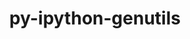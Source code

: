 ---
title: "py-ipython-genutils"
layout: cache
categories: [package, v0.18.1]
meta: {"versions": ["0.2.0"], "compilers": ["gcc@=7.3.1", "gcc@=7.5.0"], "oss": ["amzn2", "ubuntu18.04"], "platforms": ["linux"], "targets": ["aarch64", "graviton2", "x86_64", "x86_64_v3", "x86_64_v4"], "stacks": ["aws-isc", "aws-isc-aarch64", "data-vis-sdk", "e4s", "root"], "num_specs": 7, "num_specs_by_stack": {"aws-isc-aarch64": 2, "root": 7, "e4s": 2, "data-vis-sdk": 1, "aws-isc": 2}}
spec_details: [{"hash": "j6uacwptz6fijyxam6tqejie5rfcsuab", "compiler": "gcc@=7.3.1", "versions": ["0.2.0"], "os": "amzn2", "platform": "linux", "target": "aarch64", "variants": [], "stacks": ["aws-isc-aarch64", "root"], "size": "-", "tarball": "https://binaries.spack.io/v0.18.1/build_cache/linux-amzn2-aarch64/gcc-7.3.1/py-ipython-genutils-0.2.0/linux-amzn2-aarch64-gcc-7.3.1-py-ipython-genutils-0.2.0-j6uacwptz6fijyxam6tqejie5rfcsuab.spack"}, {"hash": "adyacnc64pzhxugdlyenuzt6ctwry7du", "compiler": "gcc@=7.5.0", "versions": ["0.2.0"], "os": "ubuntu18.04", "platform": "linux", "target": "x86_64", "variants": [], "stacks": ["e4s", "root"], "size": "-", "tarball": "https://binaries.spack.io/v0.18.1/build_cache/linux-ubuntu18.04-x86_64/gcc-7.5.0/py-ipython-genutils-0.2.0/linux-ubuntu18.04-x86_64-gcc-7.5.0-py-ipython-genutils-0.2.0-adyacnc64pzhxugdlyenuzt6ctwry7du.spack"}, {"hash": "vucd43ywcvc7fkfb744v7tkuscd2umkt", "compiler": "gcc@=7.3.1", "versions": ["0.2.0"], "os": "amzn2", "platform": "linux", "target": "graviton2", "variants": [], "stacks": ["aws-isc-aarch64", "root"], "size": "-", "tarball": "https://binaries.spack.io/v0.18.1/build_cache/linux-amzn2-graviton2/gcc-7.3.1/py-ipython-genutils-0.2.0/linux-amzn2-graviton2-gcc-7.3.1-py-ipython-genutils-0.2.0-vucd43ywcvc7fkfb744v7tkuscd2umkt.spack"}, {"hash": "k5rn4xf4jgawqtvqj7q5ydbrgyuvmeck", "compiler": "gcc@=7.5.0", "versions": ["0.2.0"], "os": "ubuntu18.04", "platform": "linux", "target": "x86_64", "variants": [], "stacks": ["data-vis-sdk", "root"], "size": "-", "tarball": "https://binaries.spack.io/v0.18.1/build_cache/linux-ubuntu18.04-x86_64/gcc-7.5.0/py-ipython-genutils-0.2.0/linux-ubuntu18.04-x86_64-gcc-7.5.0-py-ipython-genutils-0.2.0-k5rn4xf4jgawqtvqj7q5ydbrgyuvmeck.spack"}, {"hash": "fzsoxz5mwwvurp6vxhy3enatowadgoin", "compiler": "gcc@=7.3.1", "versions": ["0.2.0"], "os": "amzn2", "platform": "linux", "target": "x86_64_v3", "variants": [], "stacks": ["aws-isc", "root"], "size": "-", "tarball": "https://binaries.spack.io/v0.18.1/build_cache/linux-amzn2-x86_64_v3/gcc-7.3.1/py-ipython-genutils-0.2.0/linux-amzn2-x86_64_v3-gcc-7.3.1-py-ipython-genutils-0.2.0-fzsoxz5mwwvurp6vxhy3enatowadgoin.spack"}, {"hash": "fda7o4ic3quhz6lg37jar53yd5477oyd", "compiler": "gcc@=7.3.1", "versions": ["0.2.0"], "os": "amzn2", "platform": "linux", "target": "x86_64_v4", "variants": [], "stacks": ["aws-isc", "root"], "size": "-", "tarball": "https://binaries.spack.io/v0.18.1/build_cache/linux-amzn2-x86_64_v4/gcc-7.3.1/py-ipython-genutils-0.2.0/linux-amzn2-x86_64_v4-gcc-7.3.1-py-ipython-genutils-0.2.0-fda7o4ic3quhz6lg37jar53yd5477oyd.spack"}, {"hash": "hfyr4ndm3vhmuftzk5lgzgeqc4vhp7et", "compiler": "gcc@=7.5.0", "versions": ["0.2.0"], "os": "ubuntu18.04", "platform": "linux", "target": "x86_64", "variants": [], "stacks": ["e4s", "root"], "size": "-", "tarball": "https://binaries.spack.io/v0.18.1/build_cache/linux-ubuntu18.04-x86_64/gcc-7.5.0/py-ipython-genutils-0.2.0/linux-ubuntu18.04-x86_64-gcc-7.5.0-py-ipython-genutils-0.2.0-hfyr4ndm3vhmuftzk5lgzgeqc4vhp7et.spack"}]
---
